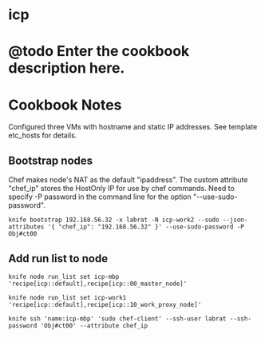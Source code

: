 # icp

# @todo Enter the cookbook description here.

Cookbook Notes
==============

Configured three VMs with hostname and static IP addresses. See template etc_hosts for details.

Bootstrap nodes
---------------
Chef makes node's NAT as the default "ipaddress". The custom attribute "chef_ip" stores the HostOnly IP for use by chef commands. Need to specify -P password in the command line for the option "--use-sudo-password".

`knife bootstrap 192.168.56.32 -x labrat -N icp-work2 --sudo --json-attributes '{ "chef_ip": "192.168.56.32" }' --use-sudo-password -P Obj#ct00`

Add run list to node
--------------------
`knife node run_list set icp-mbp 'recipe[icp::default],recipe[icp::00_master_node]'`

`knife node run_list set icp-work1 'recipe[icp::default],recipe[icp::10_work_proxy_node]'`

`knife ssh 'name:icp-mbp' 'sudo chef-client' --ssh-user labrat --ssh-password 'Obj#ct00' --attribute chef_ip`
